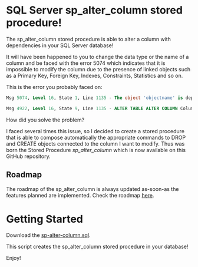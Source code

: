 # SQL Server sp_alter_column stored procedure!

The sp_alter_column stored procedure is able to alter a column with dependencies in your SQL Server database!

It will have been happened to you to change the data type or the name of a column and be faced with the error 5074 which indicates that it is impossible to modify the column due to the presence of linked objects such as a Primary Key, Foreign Key, Indexes, Constraints, Statistics and so on.

This is the error you probably faced on:

```sql
Msg 5074, Level 16, State 1, Line 1135 - The object 'objectname' is dependent on column 'Columnname'.

Msg 4922, Level 16, State 9, Line 1135 - ALTER TABLE ALTER COLUMN Columnname failed because one or more objects access this column.
```

How did you solve the problem?

I faced several times this issue, so I decided to create a stored procedure that is able to compose automatically the appropriate commands to DROP and CREATE objects connected to the column I want to modify. Thus was born the Stored Procedure *sp_alter_column* which is now available on this GitHub repository.

## Roadmap

The roadmap of the sp_alter_column is always updated as-soon-as the features planned are implemented. Check the roadmap [here](roadmap.md).

# Getting Started

Download the [sp-alter-column.sql](/source/sp-alter-column.sql).

This script creates the sp_alter_column stored procedure in your database!


Enjoy!
